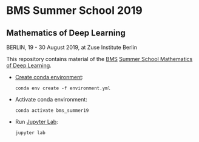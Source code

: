 # BMS Summer School 2019
## Mathematics of Deep Learning

BERLIN, 19 - 30 August 2019, at Zuse Institute Berlin

This repository contains material of the [BMS](https://www.math-berlin.de/) [Summer School Mathematics of Deep Learning](https://www.math-berlin.de/).

- [Create conda environment](https://docs.conda.io/projects/conda/en/latest/user-guide/tasks/manage-environments.html):

  `conda env create -f environment.yml`

- Activate conda environment:

  `conda activate bms_summer19`

- Run [Jupyter Lab](https://jupyterlab.readthedocs.io/en/stable/index.html#):

  `jupyter lab`
